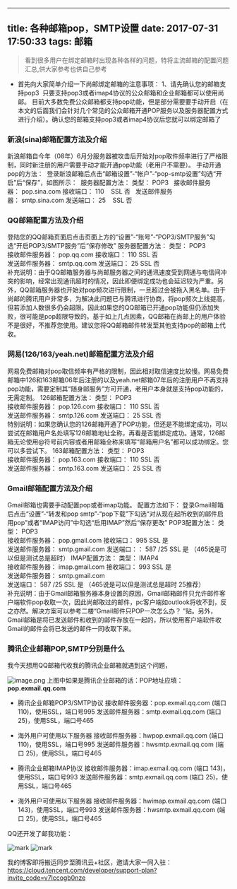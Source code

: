
---
title: 各种邮箱pop，SMTP设置
date: 2017-07-31 17:50:33
tags: 邮箱
---


>看到很多用户在绑定邮箱时出现各种各样的问题，特将主流邮箱的配置问题汇总,供大家参考也供自己参考

* 首先向大家简单介绍一下尚邮绑定邮箱的注意事项： 1、请先确认您的邮箱支持pop3 
只要支持pop3或者imap4协议的公众邮箱和企业邮箱都可以使用尚邮。 目前大多数免费公众邮箱都支持pop功能，但是部分需要要手动开启（在本文的后面我们会针对几个常见的公众邮箱开通POP服务以及服务器配置方式进行介绍）。确认您的邮箱支持pop3或者imap4协议后您就可以绑定邮箱了
<!-- more -->

### 新浪(sina)邮箱配置方法及介绍 
新浪邮箱自今年（08年）6月分服务器被攻击后开始对pop取件频率进行了严格限制，同时新注册的用户需要手动才能开通pop功能（老用户不需要）。 手动开通pop的方法： 
登录新浪邮箱后点击“邮箱设置”-“帐户”-“pop-smtp设置”勾选“开启”后“保存”，如图所示： 
服务器配置方法： 类型： POP3  
接收邮件服务器： pop.sina.com 接收端口： 110    SSL 否  
发送邮件服务器： smtp.sina.com 发送端口： 25    SSL 否  

### QQ邮箱配置方法及介绍

登陆您的QQ邮箱页面后点击页面上方的“设置”-“账号”-“POP3/SMTP服务”勾选“开启POP3/SMTP服务”后“保存修改”
服务器配置方法： 
类型： POP3   
接收邮件服务器： pop.qq.com
 接收端口： 110    SSL 否  
发送邮件服务器： smtp.qq.com 
发送端口： 25    SSL 否  
补充说明：由于QQ邮箱服务器与尚邮服务器之间的通讯速度受到网通与电信间冲突的影响，经常出现通讯超时的情况，因此即便绑定成功也会延迟较为严重。另外，QQ邮箱服务器也开始对pop频次进行限制，一旦超过会被拖入黑名单。由于尚邮的腾讯用户非常多，为解决此问题已与腾讯进行协商，将pop频次上线提高，但若添加人数很多仍会超限。因此如果您的QQ邮箱已开通pop功能但仍添加失败，很可能是pop超限导致的。基于如上几点因素，QQ邮箱在尚邮上的用户体验不是很好，不推荐您使用。建议您将QQ邮箱邮件转发至其他支持pop的邮箱上代收。

### 网易(126/163/yeah.net)邮箱配置方法及介绍 
 网易免费邮箱对pop取信频率有严格的限制，因此相对取信速度比较慢。网易免费邮箱中126和163邮箱06年后注册的以及yeah.net邮箱07年后的注册用户不再支持pop功能，需要定制其“随身邮服务”方可开通，老用户本身就是支持pop功能的，无需定制。 126邮箱配置方法： 
类型： POP3   
接收邮件服务器： pop.126.com 
接收端口： 110    SSL 否  
发送邮件服务器： smtp.126.com 
发送端口： 25    SSL 否   
特别说明：如果您确认您的126邮箱开通了POP功能，但还是不能绑定成功，可以尝试在邮箱用户名处填写126邮箱地址全称，再看是否能绑定成功。通常，126邮箱无论使用@符号前内容或者用邮箱全称来填写“邮箱用户名”都可以成功绑定。您可以多尝试下。 
163邮箱配置方法： 
类型： POP3   
接收邮件服务器： pop.163.com 
接收端口： 110    SSL 否  
发送邮件服务器： smtp.163.com 
发送端口： 25    SSL 否

### Gmail邮箱配置方法及介绍  
Gmail邮箱也需要手动配置pop或者imap功能。 配置方法如下：  登录Gmail邮箱后点击“设置”-“转发和pop  smtp”-“pop下载”下勾选“对从现在起所收到的邮件启用pop”或者“IMAP访问”中勾选“启用IMAP”然后“保存更改” 
POP3配置方法： 
类型： POP3   
接收邮件服务器： pop.gmail.com 
接收端口： 995    SSL 是   
发送邮件服务器： smtp.gmail.com 
发送端口：： 587 /25   SSL 是  （465说是可以但是测试总是超时） 
IMAP配置方法： 
类型： IMAP4   
接收邮件服务器： imap.gmail.com 
接收端口： 993    SSL 是  
 发送邮件服务器： smtp.gmail.com  
发送端口： 587 /25   SSL 是  （465说是可以但是测试总是超时  25推荐）  
补充说明：由于Gmail邮箱服务器本身设置的原因，Gmail邮箱邮件只允许邮件客户端软件pop收取一次，因此尚邮取过的邮件，pc客户端如outlook将收不到，反之亦然。解决方案可以参考二楼“Gmail邮件只POP一次怎么办？   ”贴。另外，Gmail邮箱是将已发送邮件和收到的邮件存放在一起的，所以使用客户端软件收Gmail的邮件会将已发送的邮件一同收取下来。

### 腾讯企业邮箱POP,SMTP分别是什么
我今天想用QQ邮箱代收我的腾讯企业邮箱就遇到这个问题，

![image.png](http://upload-images.jianshu.io/upload_images/4340772-a64b03b83daa8e4a.png?imageMogr2/auto-orient/strip%7CimageView2/2/w/1240)
上图中如果是腾讯企业邮箱的话：POP地址应填：
**pop.exmail.qq.com**

* 腾讯企业邮箱POP3/SMTP协议
接收邮件服务器：pop.exmail.qq.com (端口 110)，使用SSL，端口号995
发送邮件服务器：smtp.exmail.qq.com (端口 25)，使用SSL，端口号465

* 海外用户可使用以下服务器
接收邮件服务器：hwpop.exmail.qq.com (端口 110)，使用SSL，端口号995
发送邮件服务器：hwsmtp.exmail.qq.com (端口 25)，使用SSL，端口号465
 
* 腾讯企业邮箱IMAP协议
接收邮件服务器：imap.exmail.qq.com  (端口 143)，使用SSL，端口号993
发送邮件服务器：smtp.exmail.qq.com (端口 25)，使用SSL，端口号465

* 海外用户可使用以下服务器
接收邮件服务器：hwimap.exmail.qq.com  (端口 143)，使用SSL，端口号993
发送邮件服务器：hwsmtp.exmail.qq.com (端口 25)，使用SSL，端口号465


QQ还开发了邮我功能：

![mark](http://upload-images.jianshu.io/upload_images/4340772-92598536682d6972.png?imageMogr2/auto-orient/strip%7CimageView2/2/w/1240)
![mark](http://upload-images.jianshu.io/upload_images/4340772-776fad760ed07301.png?imageMogr2/auto-orient/strip%7CimageView2/2/w/1240)

我的博客即将搬运同步至腾讯云+社区，邀请大家一同入驻：https://cloud.tencent.com/developer/support-plan?invite_code=v7lccogb0nze